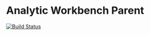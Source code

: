 # Analytic Workbench Parent

[![Build Status](https://travis-ci.org/ScipionyxIO/analytic-workbench-product-parent.svg?branch=0.0.1)](https://travis-ci.org/ScipionyxIO/analytic-workbench-product-parent)
